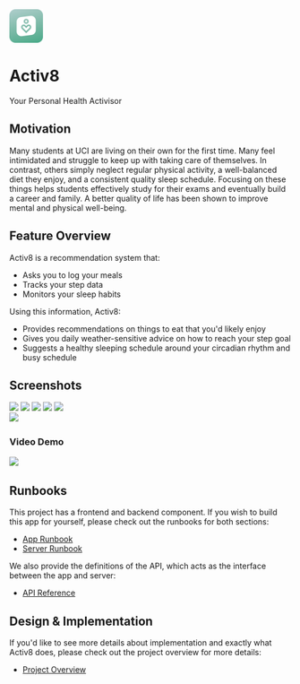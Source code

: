 <img src="app/assets/icon_rounded.png" width="60px" />

# Activ8

Your Personal Health Activisor

## Motivation

Many students at UCI are living on their own for the first time. Many feel intimidated and struggle to keep up with taking care of themselves. In contrast, others simply neglect regular physical activity, a well-balanced diet they enjoy, and a consistent quality sleep schedule. Focusing on these things helps students effectively study for their exams and eventually build a career and family. A better quality of life has been shown to improve mental and physical well-being.

## Feature Overview

Activ8 is a recommendation system that:

- Asks you to log your meals
- Tracks your step data
- Monitors your sleep habits

Using this information, Activ8:

- Provides recommendations on things to eat that you'd likely enjoy
- Gives you daily weather-sensitive advice on how to reach your step goal
- Suggests a healthy sleeping schedule around your circadian rhythm and busy schedule

## Screenshots

<img width="120" src="https://github.com/activ8-health/app/assets/10486660/c7bb99dc-4a97-4893-ba7c-127c99c5a18d" />

<img width="120" src="https://github.com/activ8-health/app/assets/10486660/4fd877ba-9dbb-470b-a420-cde13aac5bb1" />

<img width="120" src="https://github.com/activ8-health/app/assets/10486660/29dadee7-69e8-47a0-ac26-c3e89071df38" />

<img width="120" src="https://github.com/activ8-health/app/assets/10486660/df3917c8-15e8-48a5-a89a-da09a928ba9e" />

<img width="120" src="https://github.com/activ8-health/app/assets/10486660/6c7bd724-1a50-4a65-a188-1f993926cc81" />

<br/>

<img width="240" src="https://github.com/activ8-health/app/assets/10486660/d0633fa8-3ffb-48cd-a830-d860dad01a7c" />

### Video Demo

<a href="https://github.com/activ8-health/app/assets/10486660/26636f32-de25-46c5-8f2b-a29c5b324db9" target="_blank" rel="noreferrer noopener">
  <img width="360" src="https://github.com/activ8-health/app/assets/10486660/d7367ebf-0ea3-4dc6-8258-4d41029f5a6a" />
</a>

## Runbooks

This project has a frontend and backend component. If you wish to build this app for yourself, please check out the runbooks for both sections:

- [App Runbook](app/README.md)
- [Server Runbook](server/README.md)

We also provide the definitions of the API, which acts as the interface between the app and server:

- [API Reference](API.md)

## Design & Implementation

If you'd like to see more details about implementation and exactly what Activ8 does, please check out the project overview for more details:

- [Project Overview](PROJECT.md)

